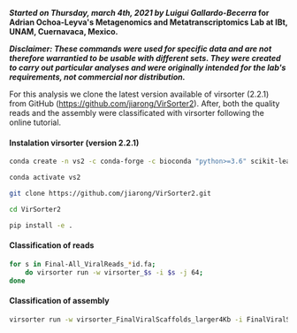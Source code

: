 ***Started on Thursday, march 4th, 2021 by Luigui Gallardo-Becerra* for Adrian Ochoa-Leyva's Metagenomics and Metatranscriptomics Lab at IBt, UNAM, Cuernavaca, Mexico.**

***Disclaimer: These commands were used for specific data and are not therefore warrantied to be usable with different sets. They were created to carry out particular analyses and were originally intended for the lab's requirements, not commercial nor distribution.***

For this analysis we clone the latest version available of virsorter (2.2.1) from GitHub (https://github.com/jiarong/VirSorter2). After, both the quality reads and the assembly were classificated with virsorter following the online tutorial.


#### Instalation virsorter (version 2.2.1)

```bash
conda create -n vs2 -c conda-forge -c bioconda "python>=3.6" scikit-learn=0.22.1 imbalanced-learn pandas seaborn hmmer==3.3 prodigal screed ruamel.yaml "snakemake>=5.18,<=5.26" click mamba

conda activate vs2

git clone https://github.com/jiarong/VirSorter2.git

cd VirSorter2

pip install -e .
```
#### Classification of reads

```bash
for s in Final-All_ViralReads_*id.fa;
	do virsorter run -w virsorter_$s -i $s -j 64;
done
```

#### Classification of assembly

```bash
virsorter run -w virsorter_FinalViralScaffolds_larger4Kb -i FinalViralScaffolds_larger4Kb.fasta -j 64
```